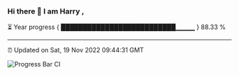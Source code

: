### Hi there 👋 I am Harry , 

⏳ Year progress { ██████████████████████████▁▁▁▁ } 88.33 %

---

⏰ Updated on Sat, 19 Nov 2022 09:44:31 GMT

![Progress Bar CI](https://github.com/duykhang68/duykhang68/workflows/Progress%20Bar%20CI/badge.svg)
